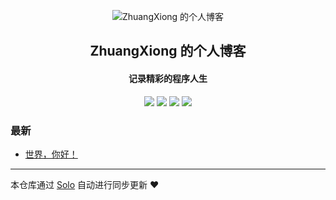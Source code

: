 <p align="center"><img alt="ZhuangXiong 的个人博客" src="https://static.b3log.org/images/brand/solo-32.png"></p><h2 align="center">
ZhuangXiong 的个人博客
</h2>

<h4 align="center">记录精彩的程序人生</h4>
<p align="center"><a title="ZhuangXiong 的个人博客" target="_blank" href="https://github.com/ZhuangXiong/solo-blog"><img src="https://img.shields.io/github/last-commit/ZhuangXiong/solo-blog.svg?style=flat-square&color=FF9900"></a>
<a title="GitHub repo size in bytes" target="_blank" href="https://github.com/ZhuangXiong/solo-blog"><img src="https://img.shields.io/github/repo-size/ZhuangXiong/solo-blog.svg?style=flat-square"></a>
<a title="Solo Version" target="_blank" href="https://github.com/b3log/solo/releases"><img src="https://img.shields.io/badge/solo-3.6.5-f1e05a.svg?style=flat-square&color=blueviolet"></a>
<a title="Hits" target="_blank" href="https://github.com/b3log/hits"><img src="https://hits.b3log.org/ZhuangXiong/solo-blog.svg"></a></p>

### 最新

* [世界，你好！](http://www.52kuma.com/hello-solo)



---

本仓库通过 [Solo](https://github.com/b3log/solo) 自动进行同步更新 ❤️ 